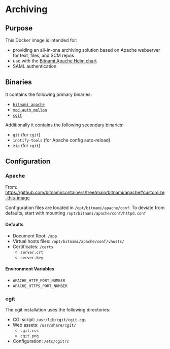 Archiving
=========

## Purpose

This Docker image is intended for:

* providing an all-in-one archiving solution based on Apache webserver for text, files, and SCM repos
* use with the [Bitnami Apache Helm chart](https://github.com/bitnami/charts/tree/main/bitnami/apache)
* SAML authentication

## Binaries

It contains the following primary binaries:

* [`bitnami apache`](https://hub.docker.com/r/bitnami/apache)
* [`mod_auth_mellon`](https://github.com/latchset/mod_auth_mellon)
* [`cgit`](https://git.zx2c4.com/cgit)

Additionally it contains the following secondary binaries:

* `git` (for `cgit`)
* `inotify-tools` (for Apache config auto-reload)
* `zip` (for `cgit`)

## Configuration

### Apache

From: https://github.com/bitnami/containers/tree/main/bitnami/apache#customize-this-image

Configuration files are located in `/opt/bitnami/apache/conf`.
To deviate from defaults, start with mounting `/opt/bitnami/apache/conf/httpd.conf`

#### Defaults

  * Document Root: `/app`
  * Virtual hosts files: `/opt/bitnami/apache/conf/vhosts/`
  * Certificates: `/certs`
    * `server.crt`
    * `server.key`

#### Environment Variables

* `APACHE_HTTP_PORT_NUMBER`
* `APACHE_HTTPS_PORT_NUMBER`

### cgit

The cgit installation uses the following directories:

* CGI script: `/usr/lib/cgit/cgit.cgi`
* Web assets: `/usr/share/cgit/`
  * `cgit.css`
  * `cgit.png`
* Configuration: `/etc/cgitrc`
